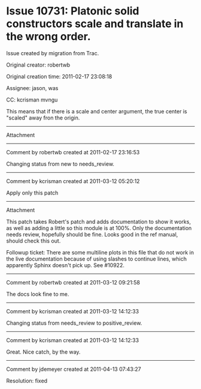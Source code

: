 # Issue 10731: Platonic solid constructors scale and translate in the wrong order.

Issue created by migration from Trac.

Original creator: robertwb

Original creation time: 2011-02-17 23:08:18

Assignee: jason, was

CC:  kcrisman mvngu

This means that if there is a scale and center argument, the true center is "scaled" away fron the origin.


---

Attachment


---

Comment by robertwb created at 2011-02-17 23:16:53

Changing status from new to needs_review.


---

Comment by kcrisman created at 2011-03-12 05:20:12

Apply only this patch


---

Attachment

This patch takes Robert's patch and adds documentation to show it works, as well as adding a little so this module is at 100%.    Only the documentation needs review, hopefully should be fine.  Looks good in the ref manual, should check this out.

Followup ticket: There are some multiline plots in this file that do not work in the live documentation because of using slashes to continue lines, which apparently Sphinx doesn't pick up.  See #10922.


---

Comment by robertwb created at 2011-03-12 09:21:58

The docs look fine to me.


---

Comment by kcrisman created at 2011-03-12 14:12:33

Changing status from needs_review to positive_review.


---

Comment by kcrisman created at 2011-03-12 14:12:33

Great.  Nice catch, by the way.


---

Comment by jdemeyer created at 2011-04-13 07:43:27

Resolution: fixed

